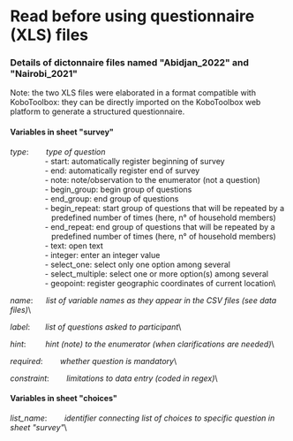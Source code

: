 # Read before using questionnaire (XLS) files

### Details of dictonnaire files named "Abidjan_2022" and "Nairobi_2021"

Note: the two XLS files were elaborated in a format compatible with KoboToolbox: they can be directly imported on the KoboToolbox web platform to generate a structured questionnaire.

#### Variables in sheet "survey"  

*type*:&nbsp;&nbsp;&nbsp;&nbsp;&nbsp;&nbsp;&nbsp;&nbsp;*type of question*\
&nbsp;&nbsp;&nbsp;&nbsp;&nbsp;&nbsp;&nbsp;&nbsp;&nbsp;&nbsp;&nbsp;&nbsp;&nbsp;&nbsp;&nbsp;&nbsp;- start: automatically register beginning of survey\
&nbsp;&nbsp;&nbsp;&nbsp;&nbsp;&nbsp;&nbsp;&nbsp;&nbsp;&nbsp;&nbsp;&nbsp;&nbsp;&nbsp;&nbsp;&nbsp;- end: automatically register end of survey\
&nbsp;&nbsp;&nbsp;&nbsp;&nbsp;&nbsp;&nbsp;&nbsp;&nbsp;&nbsp;&nbsp;&nbsp;&nbsp;&nbsp;&nbsp;&nbsp;- note: note/observation to the enumerator (not a question)\
&nbsp;&nbsp;&nbsp;&nbsp;&nbsp;&nbsp;&nbsp;&nbsp;&nbsp;&nbsp;&nbsp;&nbsp;&nbsp;&nbsp;&nbsp;&nbsp;- begin_group: begin group of questions\
&nbsp;&nbsp;&nbsp;&nbsp;&nbsp;&nbsp;&nbsp;&nbsp;&nbsp;&nbsp;&nbsp;&nbsp;&nbsp;&nbsp;&nbsp;&nbsp;- end_group: end group of questions\
&nbsp;&nbsp;&nbsp;&nbsp;&nbsp;&nbsp;&nbsp;&nbsp;&nbsp;&nbsp;&nbsp;&nbsp;&nbsp;&nbsp;&nbsp;&nbsp;- begin_repeat: start group of questions that will be repeated by a\
&nbsp;&nbsp;&nbsp;&nbsp;&nbsp;&nbsp;&nbsp;&nbsp;&nbsp;&nbsp;&nbsp;&nbsp;&nbsp;&nbsp;&nbsp;&nbsp;&nbsp;&nbsp;&nbsp;predefined number of times (here, n° of household members)\
&nbsp;&nbsp;&nbsp;&nbsp;&nbsp;&nbsp;&nbsp;&nbsp;&nbsp;&nbsp;&nbsp;&nbsp;&nbsp;&nbsp;&nbsp;&nbsp;- end_repeat: end group of questions that will be repeated by a\
&nbsp;&nbsp;&nbsp;&nbsp;&nbsp;&nbsp;&nbsp;&nbsp;&nbsp;&nbsp;&nbsp;&nbsp;&nbsp;&nbsp;&nbsp;&nbsp;&nbsp;&nbsp;&nbsp;predefined number of times (here, n° of household members)\
&nbsp;&nbsp;&nbsp;&nbsp;&nbsp;&nbsp;&nbsp;&nbsp;&nbsp;&nbsp;&nbsp;&nbsp;&nbsp;&nbsp;&nbsp;&nbsp;- text: open text\
&nbsp;&nbsp;&nbsp;&nbsp;&nbsp;&nbsp;&nbsp;&nbsp;&nbsp;&nbsp;&nbsp;&nbsp;&nbsp;&nbsp;&nbsp;&nbsp;- integer: enter an integer value\
&nbsp;&nbsp;&nbsp;&nbsp;&nbsp;&nbsp;&nbsp;&nbsp;&nbsp;&nbsp;&nbsp;&nbsp;&nbsp;&nbsp;&nbsp;&nbsp;- select_one: select only one option among several\
&nbsp;&nbsp;&nbsp;&nbsp;&nbsp;&nbsp;&nbsp;&nbsp;&nbsp;&nbsp;&nbsp;&nbsp;&nbsp;&nbsp;&nbsp;&nbsp;- select_multiple: select one or more option(s) among several\
&nbsp;&nbsp;&nbsp;&nbsp;&nbsp;&nbsp;&nbsp;&nbsp;&nbsp;&nbsp;&nbsp;&nbsp;&nbsp;&nbsp;&nbsp;&nbsp;- geopoint: register geographic coordinates of current location\

*name*:&nbsp;&nbsp;&nbsp;&nbsp;&nbsp;&nbsp;*list of variable names as they appear in the CSV files (see data files)*\

*label*:&nbsp;&nbsp;&nbsp;&nbsp;&nbsp;&nbsp;&nbsp;*list of questions asked to participant*\

*hint*:&nbsp;&nbsp;&nbsp;&nbsp;&nbsp;&nbsp;&nbsp;&nbsp;&nbsp;*hint (note) to the enumerator (when clarifications are needed)*\

*required*:&nbsp;&nbsp;&nbsp;&nbsp;&nbsp;&nbsp;&nbsp;&nbsp;*whether question is mandatory*\

*constraint*:&nbsp;&nbsp;&nbsp;&nbsp;&nbsp;&nbsp;&nbsp;&nbsp;*limitations to data entry (coded in regex)*\

#### Variables in sheet "choices"  

*list_name*:&nbsp;&nbsp;&nbsp;&nbsp;&nbsp;&nbsp;&nbsp;&nbsp;*identifier connecting list of choices to specific question in sheet "survey"*\
